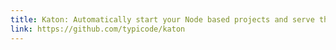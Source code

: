 ```yaml
---
title: Katon: Automatically start your Node based projects and serve them locally on .dev domains
link: https://github.com/typicode/katon
---
```

